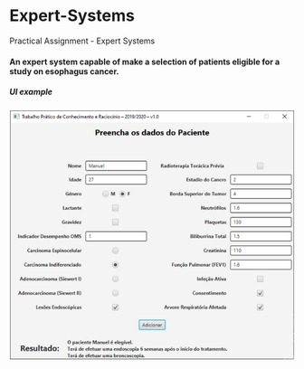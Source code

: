 # Expert-Systems
Practical Assignment - Expert Systems

#### An expert system capable of make a selection of patients eligible for a study on esophagus cancer.
##### UI example
![UI-example](UI-example.PNG?raw=true "UI-example")
